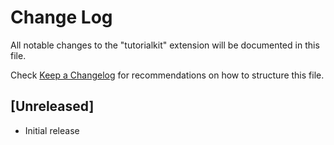 # Change Log

All notable changes to the "tutorialkit" extension will be documented in this file.

Check [Keep a Changelog](http://keepachangelog.com/) for recommendations on how to structure this file.

## [Unreleased]

- Initial release